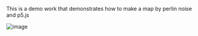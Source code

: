 This is a demo work that demonstrates how to make a map by perlin noise and p5.js

![image](https://github.com/serhhan/perlin-noise-map-demo/assets/41656344/847f7a5e-97b9-4100-8aac-2398db5a9e22)

